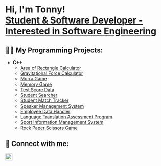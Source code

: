 <h1>Hi, I'm Tonny! <br/><a href="https://www.linkedin.com/in/tonny-le-6404991a9/">Student & Software Developer - Interested in Software Engineering</a></h1>

<h2>👨‍💻 My Programming Projects:</h2>

- <b>C++</b>
  - [Area of Rectangle Calculator](https://github.com/letonny/rectangle-area-calculator/blob/main/rectArea-calc.cpp)
  - [Gravitational Force Calculator]([https://github.com/letonny](https://github.com/letonny/gravitational-force-calculator/blob/main/grav-force-calculator.cpp))
  - [Morra Game]([https://github.com/letonny](https://github.com/letonny/morra-game/blob/main/morra-game.cpp))
  - [Memory Game]([https://github.com/letonny](https://github.com/letonny/memory-game/blob/main/memory-game.cpp))
  - [Test Score Data]([https://github.com/letonny](https://github.com/letonny/test-score-data/blob/main/test-score-data.cpp))
  - [Student Searcher]([https://github.com/letonny](https://github.com/letonny/student-searcher/blob/main/student-searcher.cpp))
  - [Student Match Tracker]([https://github.com/letonny](https://github.com/letonny/student-match-tracker/blob/main/student-match-tracker.cpp))
  - [Speaker Management System]([https://github.com/letonny](https://github.com/letonny/Speaker-Management-System/blob/main/speakerManagement.cpp))
  - [Employee Data Handler]([https://github.com/letonny](https://github.com/letonny/EmployeeDataHandler/blob/main/employeeDataHandler.cpp)])
  - [Language Translation Assessment Program]([https://github.com/letonny/Language-Translation-Assessment-Program])
  - [Sport Information Management System]([https://github.com/letonny/Sport-Information-Management-System])
  - [Rock Paper Scissors Game]([https://github.com/letonny/rock-paper-scissors-game])

<h2> 🤳 Connect with me:</h2>

[<img align="left" alt="TonnyLe | LinkedIn" width="22px" src="https://cdn.jsdelivr.net/npm/simple-icons@v3/icons/linkedin.svg" />][linkedin]

[linkedin]: https://www.linkedin.com/in/tonny-le-6404991a9/]
